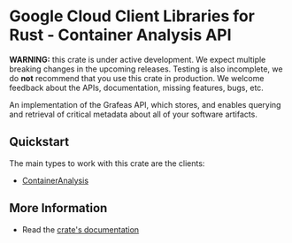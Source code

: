# Google Cloud Client Libraries for Rust - Container Analysis API

<!-- Code generated by sidekick. DO NOT EDIT. -->

**WARNING:** this crate is under active development. We expect multiple breaking
changes in the upcoming releases. Testing is also incomplete, we do **not**
recommend that you use this crate in production. We welcome feedback about the
APIs, documentation, missing features, bugs, etc.

An implementation of the Grafeas API, which stores, and enables querying
and retrieval of critical metadata about all of your software artifacts.

## Quickstart

The main types to work with this crate are the clients:

* [ContainerAnalysis](https://docs.rs/google-cloud-devtools-containeranalysis-v1/latest/google_cloud_devtools_containeranalysis_v1/client/struct.ContainerAnalysis.html)

## More Information

* Read the [crate's documentation](https://docs.rs/google-cloud-devtools-containeranalysis-v1/latest/google-cloud-devtools-containeranalysis-v1)
